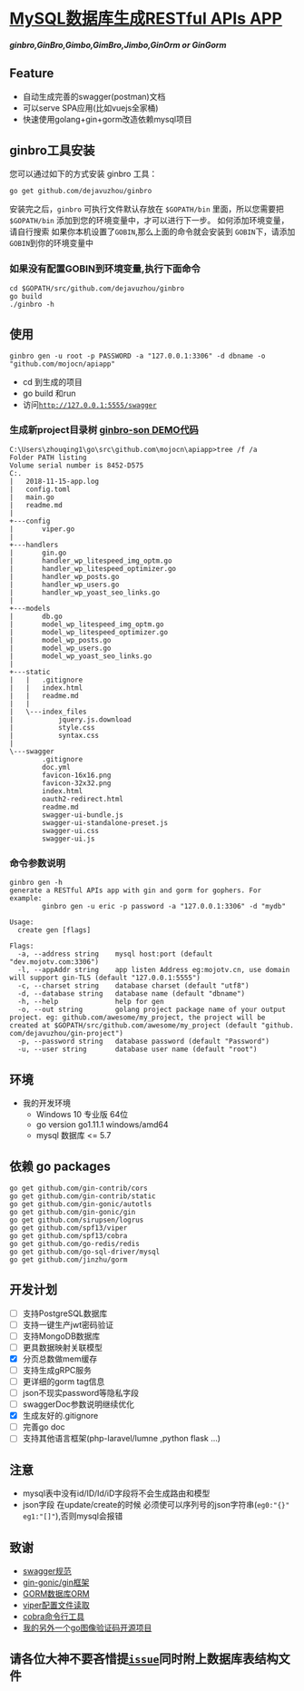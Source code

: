 # [MySQL数据库生成RESTful APIs APP](https://github.com/dejavuzhou/ginbro)
##### ginbro,**GinBro**,Gimbo,GimBro,**Jimbo**,GinOrm or GinGorm
## Feature
- 自动生成完善的swagger(postman)文档
- 可以serve SPA应用(比如vuejs全家桶)
- 快速使用golang+gin+gorm改造依赖mysql项目
    
## ginbro工具安装
您可以通过如下的方式安装 ginbro 工具：
```shell
go get github.com/dejavuzhou/ginbro
```
安装完之后，`ginbro` 可执行文件默认存放在 `$GOPATH/bin` 里面，所以您需要把 `$GOPATH/bin` 添加到您的环境变量中，才可以进行下一步。
如何添加环境变量，请自行搜索
如果你本机设置了`GOBIN`,那么上面的命令就会安装到 `GOBIN`下，请添加`GOBIN`到你的环境变量中

### 如果没有配置GOBIN到环境变量,执行下面命令
```shell
cd $GOPATH/src/github.com/dejavuzhou/ginbro
go build
./ginbro -h
```

## 使用
`ginbro gen -u root -p PASSWORD -a "127.0.0.1:3306" -d dbname -o "github.com/mojocn/apiapp"`
- cd 到生成的项目
- go build  和run
- 访问[`http://127.0.0.1:5555/swagger`](http://127.0.0.1:5555/swagger)

### 生成新project目录树 [ginbro-son DEMO代码](https://github.com/dejavuzhou/ginbro-son)
```shell
C:\Users\zhouqing1\go\src\github.com\mojocn\apiapp>tree /f /a
Folder PATH listing
Volume serial number is 8452-D575
C:.
|   2018-11-15-app.log
|   config.toml
|   main.go
|   readme.md
|
+---config
|       viper.go
|
+---handlers
|       gin.go
|       handler_wp_litespeed_img_optm.go
|       handler_wp_litespeed_optimizer.go
|       handler_wp_posts.go
|       handler_wp_users.go
|       handler_wp_yoast_seo_links.go
|
+---models
|       db.go
|       model_wp_litespeed_img_optm.go
|       model_wp_litespeed_optimizer.go
|       model_wp_posts.go
|       model_wp_users.go
|       model_wp_yoast_seo_links.go
|
+---static
|   |   .gitignore
|   |   index.html
|   |   readme.md
|   |
|   \---index_files
|           jquery.js.download
|           style.css
|           syntax.css
|
\---swagger
        .gitignore
        doc.yml
        favicon-16x16.png
        favicon-32x32.png
        index.html
        oauth2-redirect.html
        readme.md
        swagger-ui-bundle.js
        swagger-ui-standalone-preset.js
        swagger-ui.css
        swagger-ui.js
```
### 命令参数说明
```shell
ginbro gen -h
generate a RESTful APIs app with gin and gorm for gophers. For example:
        ginbro gen -u eric -p password -a "127.0.0.1:3306" -d "mydb"

Usage:
  create gen [flags]

Flags:
  -a, --address string    mysql host:port (default "dev.mojotv.com:3306")
  -l, --appAddr string    app listen Address eg:mojotv.cn, use domain will support gin-TLS (default "127.0.0.1:5555")
  -c, --charset string    database charset (default "utf8")
  -d, --database string   database name (default "dbname")
  -h, --help              help for gen
  -o, --out string        golang project package name of your output project. eg: github.com/awesome/my_project, the project will be created at $GOPATH/src/github.com/awesome/my_project (default "github.
com/dejavuzhou/gin-project")
  -p, --password string   database password (default "Password")
  -u, --user string       database user name (default "root")
```
## 环境
- 我的开发环境
    - Windows 10 专业版 64位
    - go version go1.11.1 windows/amd64
    - mysql 数据库 <= 5.7

## 依赖 go packages
```shell
go get github.com/gin-contrib/cors
go get github.com/gin-contrib/static
go get github.com/gin-gonic/autotls
go get github.com/gin-gonic/gin
go get github.com/sirupsen/logrus
go get github.com/spf13/viper
go get github.com/spf13/cobra
go get github.com/go-redis/redis
go get github.com/go-sql-driver/mysql
go get github.com/jinzhu/gorm
```
## 开发计划

- [ ] 支持PostgreSQL数据库
- [ ] 支持一键生产jwt密码验证
- [ ] 支持MongoDB数据库
- [ ] 更具数据映射关联模型
- [x] 分页总数做mem缓存
- [ ] 支持生成gRPC服务
- [ ] 更详细的gorm tag信息
- [ ] json不现实password等隐私字段
- [ ] swaggerDoc参数说明继续优化
- [x] 生成友好的.gitignore
- [ ] 完善go doc
- [ ] 支持其他语言框架(php-laravel/lumne ,python flask ...)

## 注意
- mysql表中没有id/ID/Id/iD字段将不会生成路由和模型
- json字段 在update/create的时候 必须使可以序列号的json字符串(`eg0:"{}" eg1:"[]"`),否则mysql会报错

## 致谢
- [swagger规范](https://swagger.io/specification/)
- [gin-gonic/gin框架](https://github.com/gin-gonic/gin)
- [GORM数据库ORM](http://gorm.io/)
- [viper配置文件读取](https://github.com/spf13/viper)
- [cobra命令行工具](https://github.com/spf13/cobra#getting-started)
- [我的另外一个go图像验证码开源项目](https://github.com/mojocn/base64Captcha)

## 请各位大神不要吝惜提[`issue`](https://github.com/dejavuzhou/ginbro/issues)同时附上数据库表结构文件